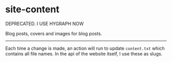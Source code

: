 # site-content

DEPRECATED. I USE HYGRAPH NOW

Blog posts, covers and images for blog posts.

---

Each time a change is made, an action will run to update `content.txt` which contains all file names. In the api of the website itself, I use these as slugs.

